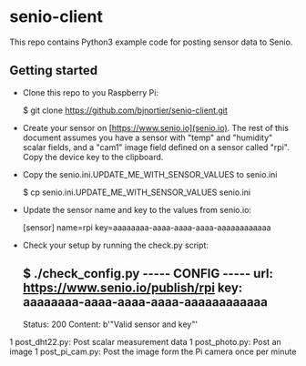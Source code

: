 # senio-client

This repo contains Python3 example code for posting sensor data to Senio.

## Getting started

- Clone this repo to you Raspberry Pi:

    $ git clone https://github.com/bjnortier/senio-client.git

- Create your sensor on [https://www.senio.io](senio.io). The rest of this document assumes you have a sensor with "temp" and "humidity" scalar fields, and a "cam1" image field defined on a sensor called "rpi". Copy the device key
to the clipboard.

- Copy the senio.ini.UPDATE_ME_WITH_SENSOR_VALUES to senio.ini


    $ cp senio.ini.UPDATE_ME_WITH_SENSOR_VALUES senio.ini

- Update the sensor name and key to the values from senio.io:


    [sensor]
    name=rpi
    key=aaaaaaaa-aaaa-aaaa-aaaa-aaaaaaaaaaaa

- Check your setup by running the check.py script:


    $ ./check_config.py
    ----- CONFIG -----
    url: https://www.senio.io/publish/rpi
    key: aaaaaaaa-aaaa-aaaa-aaaa-aaaaaaaaaaaa
    -------------------
    Status: 200
    Content: b'"Valid sensor and key"'



1 post_dht22.py: Post scalar measurement data
1 post_photo.py: Post an image
1 post_pi_cam.py: Post the image form the Pi camera once per minute
